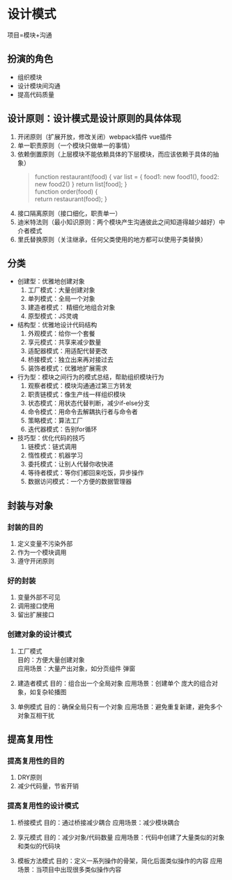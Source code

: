 # 设计模式   
  项目=模块+沟通  

## 扮演的角色 
   * 组织模块 
   * 设计模块间沟通
   * 提高代码质量

## 设计原则：设计模式是设计原则的具体体现
   1. 开闭原则（扩展开放，修改关闭）webpack插件 vue插件   
   2. 单一职责原则（一个模块只做单一的事情）
   3. 依赖倒置原则（上层模块不能依赖具体的下层模块，而应该依赖于具体的抽象）
      > function restaurant(food) {
      >     var list = {
      >         food1: new food1(),
      >         food2: new food2()
      >     }
      >     return list[food];
      > }   
      > function order(food) {    
      >     return restaurant(food);
      > }
   4. 接口隔离原则（接口细化，职责单一）
   5. 迪米特法则（最小知识原则：两个模块产生沟通彼此之间知道得越少越好）中介者模式
   6. 里氏替换原则（关注继承，任何父类使用的地方都可以使用子类替换）

## 分类
   * 创建型：优雅地创建对象
     1. 工厂模式：大量创建对象
     2. 单列模式：全局一个对象
     3. 建造者模式： 精细化地组合对象
     4. 原型模式：JS灵魂   
   * 结构型：优雅地设计代码结构
     1. 外观模式：给你一个套餐
     2. 享元模式：共享来减少数量
     3. 适配器模式：用适配代替更改
     4. 桥接模式：独立出来再对接过去
     5. 装饰者模式：优雅地扩展需求
   * 行为型：模块之间行为的模式总结，帮助组织模块行为
     1. 观察者模式：模块沟通通过第三方转发
     2. 职责链模式：像生产线一样组织模块
     3. 状态模式：用状态代替判断，减少if-else分支
     4. 命令模式：用命令去解耦执行者与命令者
     5. 策略模式：算法工厂
     6. 迭代器模式：告别for循环
   * 技巧型：优化代码的技巧 
     1. 链模式：链式调用
     2. 惰性模式：机器学习
     3. 委托模式：让别人代替你收快递
     4. 等待者模式：等你们都回来吃饭，异步操作
     5. 数据访问模式：一个方便的数据管理器

## 封装与对象
### 封装的目的  
1. 定义变量不污染外部
2. 作为一个模块调用
3. 遵守开闭原则

### 好的封装
1. 变量外部不可见
2. 调用接口使用
3. 留出扩展接口

### 创建对象的设计模式
1. 工厂模式  
目的：方便大量创建对象  
应用场景：大量产出对象，如分页组件 弹窗  

2. 建造者模式
目的：组合出一个全局对象
应用场景：创建单个 庞大的组合对象，如复杂轮播图

3. 单例模式
目的：确保全局只有一个对象
应用场景：避免重复新建，避免多个对象互相干扰

## 提高复用性
### 提高复用性的目的
1. DRY原则
2. 减少代码量，节省开销 

### 提高复用性的设计模式
1. 桥接模式
目的：通过桥接减少耦合
应用场景：减少模块耦合

2. 享元模式
目的：减少对象/代码数量
应用场景：代码中创建了大量类似的对象和类似的代码块

3. 模板方法模式
目的：定义一系列操作的骨架，简化后面类似操作的内容
应用场景：当项目中出现很多类似操作内容

